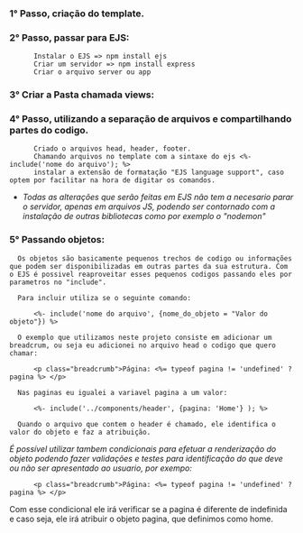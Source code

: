 ### 1° Passo, criação do template. 

### 2° Passo, passar para EJS:
```
      Instalar o EJS => npm install ejs
      Criar um servidor => npm install express
      Criar o arquivo server ou app
```
### 3° Criar a Pasta chamada views:


### 4° Passo, utilizando a separação de arquivos e compartilhando partes do codigo.
```
      Criado o arquivos head, header, footer.
      Chamando arquivos no template com a sintaxe do ejs <%- include('nome do arquivo'); %>
      instalar a extensão de formatação "EJS language support", caso optem por facilitar na hora de digitar os comandos.
```
 * *Todas as alterações que serão feitas em EJS não tem a necesario parar o servidor, apenas em arquivos JS, podendo ser contornado com a instalação de outras bibliotecas como por exemplo o "nodemon"*

### 5° Passando objetos:

      Os objetos são basicamente pequenos trechos de codigo ou informações que podem ser disponibilizadas em outras partes da sua estrutura. Com o EJS é possivel reaproveitar esses pequenos codigos passando eles por parametros no "include". 
      
      Para incluir utiliza se o seguinte comando:
```
      <%- include('nome do arquivo', {nome_do_objeto = "Valor do objeto"}) %>
```
      O exemplo que utilizamos neste projeto consiste em adicionar um breadcrum, ou seja eu adicionei no arquivo head o codigo que quero chamar:
```
      <p class="breadcrumb">Página: <%= typeof pagina != 'undefined' ? pagina %> </p>
```
      Nas paginas eu igualei a variavel pagina a um valor:
```
      <%- include('../components/header', {pagina: 'Home'} ); %>
```
      Quando o arquivo que contem o header é chamado, ele identifica o valor do objeto e faz a atribuição. 


*É possível utilizar tambem condicionais para efetuar a renderização do objeto podendo fazer validações e testes para identificação do que deve ou não ser apresentado ao usuario, por exempo:* 

```
      <p class="breadcrumb">Página: <%= typeof pagina != 'undefined' ? pagina %> </p>
```

Com esse condicional ele irá verificar se a pagina é diferente de indefinida e caso seja, ele irá atribuir o objeto pagina, que definimos como home.


